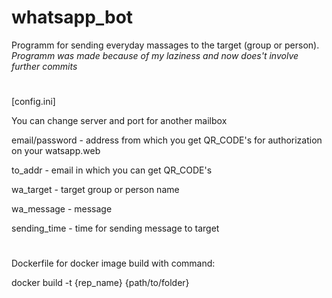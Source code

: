 # whatsapp_bot
Programm for sending everyday massages to the target (group or person).
*Programm was made because of my laziness and now does't involve further commits*

#
[config.ini]

You can change server and port for another mailbox

email/password - address from which you get QR_CODE's for authorization on your watsapp.web

to_addr - email in which you can get QR_CODE's

wa_target - target group or person name

wa_message - message

sending_time - time for sending message to target

#
Dockerfile for docker image build with command:

docker build -t {rep_name} {path/to/folder}
